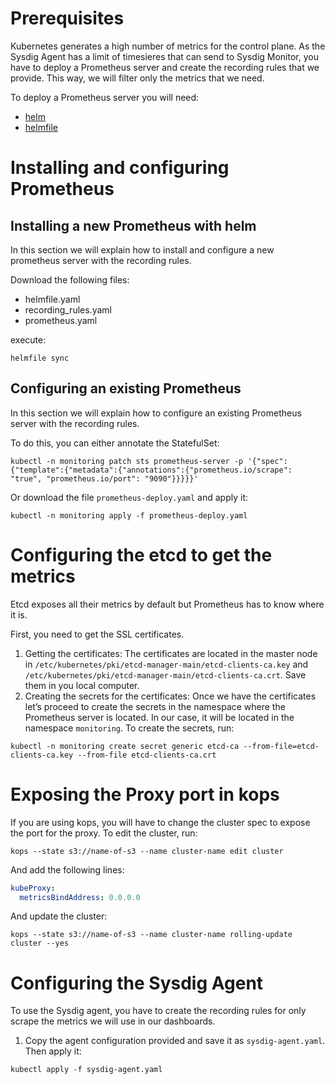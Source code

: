 # Prerequisites
Kubernetes generates a high number of metrics for the control plane. As the Sysdig Agent has a limit of timesieres that can send to Sysdig Monitor, you have to deploy a Prometheus server and create the recording rules that we provide. This way, we will filter only the metrics that we need.

To deploy a Prometheus server you will need:
* [helm](https://helm.sh/docs/intro/install/)  
* [helmfile](https://github.com/roboll/helmfile)

# Installing and configuring Prometheus
## Installing a new Prometheus with helm
In this section we will explain how to install and configure a new prometheus server with the recording rules.  

Download the following files: 
- helmfile.yaml
- recording_rules.yaml
- prometheus.yaml

execute: 

```
helmfile sync
```

## Configuring an existing Prometheus
In this section we will explain how to configure an existing Prometheus server with the recording rules.

To do this, you can either annotate the StatefulSet:

```
kubectl -n monitoring patch sts prometheus-server -p '{"spec":{"template":{"metadata":{"annotations":{"prometheus.io/scrape": "true", "prometheus.io/port": "9090"}}}}}'
```

Or download the file `prometheus-deploy.yaml` and apply it:

```
kubectl -n monitoring apply -f prometheus-deploy.yaml
```

# Configuring the etcd to get the metrics
Etcd exposes all their metrics by default but Prometheus has to know where it is. 

First, you need to get the SSL certificates.
1. Getting the certificates: 
The certificates are located in the master node in `/etc/kubernetes/pki/etcd-manager-main/etcd-clients-ca.key` and `/etc/kubernetes/pki/etcd-manager-main/etcd-clients-ca.crt`. Save them in you local computer.
2. Creating the secrets for the certificates:
Once we have the certificates let’s proceed to create the secrets in the namespace where the Prometheus server is located. In our case, it will be located in the namespace `monitoring`. 
To create the secrets, run:

```
kubectl -n monitoring create secret generic etcd-ca --from-file=etcd-clients-ca.key --from-file etcd-clients-ca.crt
```
# Exposing the Proxy port in kops
If you are using kops, you will have to change the cluster spec to expose the port for the proxy. To edit the cluster, run:

```
kops --state s3://name-of-s3 --name cluster-name edit cluster
```

And add the following lines:

```yaml
kubeProxy:
  metricsBindAddress: 0.0.0.0
```

And update the cluster:

```
kops --state s3://name-of-s3 --name cluster-name rolling-update cluster --yes
```

# Configuring the Sysdig Agent
To use the Sysdig agent, you have to create the recording rules for only scrape the metrics we will use in our dashboards.

1. Copy the agent configuration provided and save it as `sysdig-agent.yaml`. Then apply it:

```
kubectl apply -f sysdig-agent.yaml
```
